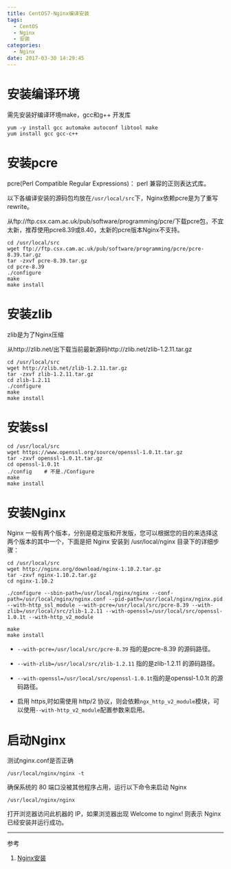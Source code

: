 ```yaml
---
title: CentOS7-Nginx编译安装
tags:
  - CentOS
  - Nginx
  - 安装
categories:
  - Nginx
date: 2017-03-30 14:29:45
---
```


# 安装编译环境

需先安装好编译环境make，gcc和g++ 开发库

```shell
yum -y install gcc automake autoconf libtool make
yum install gcc gcc-c++
```

# 安装pcre

pcre(Perl Compatible Regular Expressions)： perl 兼容的正则表达式库。

以下各编译安装的源码包均放在`/usr/local/src`下，Nginx依赖pcre是为了重写rewrite。

从ftp://ftp.csx.cam.ac.uk/pub/software/programming/pcre/下载pcre包，不宜太新，推荐使用pcre8.39或8.40，太新的pcre版本Nginx不支持。

```shell
cd /usr/local/src
wget ftp://ftp.csx.cam.ac.uk/pub/software/programming/pcre/pcre-8.39.tar.gz
tar -zxvf pcre-8.39.tar.gz
cd pcre-8.39
./configure
make
make install
```

<!--more-->

# 安装zlib

zlib是为了Nginx压缩

从http://zlib.net/出下载当前最新源码http://zlib.net/zlib-1.2.11.tar.gz

```shell
cd /usr/local/src
wget http://zlib.net/zlib-1.2.11.tar.gz
tar -zxvf zlib-1.2.11.tar.gz
cd zlib-1.2.11
./configure
make
make install
```

# 安装ssl

```shell
cd /usr/local/src
wget https://www.openssl.org/source/openssl-1.0.1t.tar.gz
tar -zxvf openssl-1.0.1t.tar.gz
cd openssl-1.0.1t
./config 	# 不是./Configure
make
make install
```

# 安装Nginx

Nginx 一般有两个版本，分别是稳定版和开发版，您可以根据您的目的来选择这两个版本的其中一个，下面是把 Nginx 安装到 /usr/local/nginx 目录下的详细步骤：

```shell
cd /usr/local/src
wget http://nginx.org/download/nginx-1.10.2.tar.gz
tar -zxvf nginx-1.10.2.tar.gz
cd nginx-1.10.2

./configure --sbin-path=/usr/local/nginx/nginx --conf-path=/usr/local/nginx/nginx.conf --pid-path=/usr/local/nginx/nginx.pid --with-http_ssl_module --with-pcre=/usr/local/src/pcre-8.39 --with-zlib=/usr/local/src/zlib-1.2.11 --with-openssl=/usr/local/src/openssl-1.0.1t --with-http_v2_module

make
make install
```

- `--with-pcre=/usr/local/src/pcre-8.39` 指的是pcre-8.39 的源码路径。


- `--with-zlib=/usr/local/src/zlib-1.2.11` 指的是zlib-1.2.11 的源码路径。
- `--with-openssl=/usr/local/src/openssl-1.0.1t`指的是openssl-1.0.1t 的源码路径。


- 启用 https,时如需使用 http/2 协议，则会依赖`ngx_http_v2_module`模块，可以使用`--with-http_v2_module`配置参数来启用。

# 启动Nginx

测试nginx.conf是否正确

```shell
/usr/local/nginx/nginx -t
```

确保系统的 80 端口没被其他程序占用，运行以下命令来启动 Nginx

```shell
/usr/local/nginx/nginx 
```

打开浏览器访问此机器的 IP，如果浏览器出现 Welcome to nginx! 则表示 Nginx 已经安装并运行成功。



---

参考

1. [Nginx安装](http://www.nginx.cn/install)